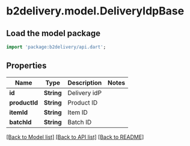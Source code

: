 # b2delivery.model.DeliveryIdpBase

## Load the model package
```dart
import 'package:b2delivery/api.dart';
```

## Properties
Name | Type | Description | Notes
------------ | ------------- | ------------- | -------------
**id** | **String** | Delivery idP | 
**productId** | **String** | Product ID | 
**itemId** | **String** | Item ID | 
**batchId** | **String** | Batch ID | 

[[Back to Model list]](../README.md#documentation-for-models) [[Back to API list]](../README.md#documentation-for-api-endpoints) [[Back to README]](../README.md)


